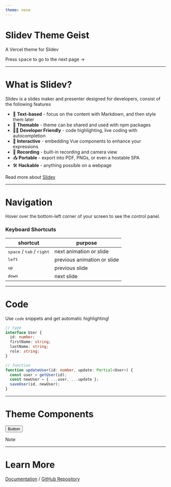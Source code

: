 ```yaml
---
theme: none
---
```


# Slidev Theme Geist

A Vercel theme for Slidev

<div class="pt-12">
  Press <kbd>space</kbd> to go to the next page ->
</div>

---

# What is Slidev?

Slidev is a slides maker and presenter designed for developers, consist of the following features

- 📝 **Text-based** - focus on the content with Markdown, and then style them later
- 🎨 **Themable** - theme can be shared and used with npm packages
- 🧑‍💻 **Developer Friendly** - code highlighting, live coding with autocompletion
- 🤹 **Interactive** - embedding Vue components to enhance your expressions
- 🎥 **Recording** - built-in recording and camera view
- 📤 **Portable** - export into PDF, PNGs, or even a hostable SPA
- 🛠 **Hackable** - anything possible on a webpage

Read more about [Slidev](https://sli.dev)

---

# Navigation

Hover over the bottom-left corner of your screen to see the control panel.

### Keyboard Shortcuts

| shortcut                                             | purpose                     |
| ---------------------------------------------------- | --------------------------- |
| <kbd>space</kbd> / <kbd>tab</kbd> / <kbd>right</kbd> | next animation or slide     |
| <kbd>left</kbd>                                      | previous animation or slide |
| <kbd>up</kbd>                                        | previous slide              |
| <kbd>down</kbd>                                      | next slide                  |

---

# Code

Use `code` snippets and get automatic highlighting!

```ts
// type
interface User {
  id: number;
  firstName: string;
  lastName: string;
  role: string;
}

// function
function updateUser(id: number, update: Partial<User>) {
  const user = getUser(id);
  const newUser = { ...user, ...update };
  saveUser(id, newUser);
}
```

---

# Theme Components

<Button>Button</Button>

<Note>Note</Note>

---

# Learn More

[Documentation](https://sli.dev) / [GitHub Repository](https://github.com/slidevjs/slidev)
